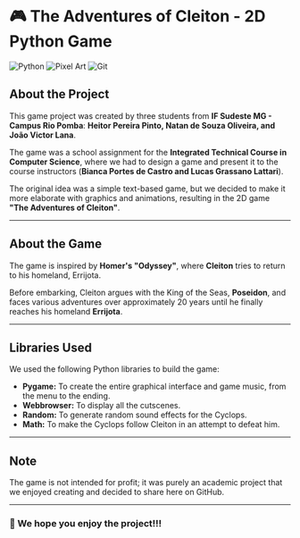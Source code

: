 # 🎮 The Adventures of Cleiton - 2D Python Game

![Python](https://img.shields.io/badge/Python-3776AB?style=for-the-badge&logo=python&logoColor=white)
![Pixel Art](https://img.shields.io/badge/Pixel%20Art-FF6F61?style=for-the-badge&logo=itch-io&logoColor=white)
![Git](https://img.shields.io/badge/Git-F05032?style=for-the-badge&logo=git&logoColor=white)

## About the Project
This game project was created by three students from **IF Sudeste MG - Campus Rio Pomba**: **Heitor Pereira Pinto, Natan de Souza Oliveira, and João Victor Lana**.  

The game was a school assignment for the **Integrated Technical Course in Computer Science**, where we had to design a game and present it to the course instructors (**Bianca Portes de Castro and Lucas Grassano Lattari**).  

The original idea was a simple text-based game, but we decided to make it more elaborate with graphics and animations, resulting in the 2D game **"The Adventures of Cleiton"**.

---

## About the Game
The game is inspired by **Homer's "Odyssey"**, where **Cleiton** tries to return to his homeland, Errijota.  

Before embarking, Cleiton argues with the King of the Seas, **Poseidon**, and faces various adventures over approximately 20 years until he finally reaches his homeland **Errijota**.

---

## Libraries Used
We used the following Python libraries to build the game:

- **Pygame:** To create the entire graphical interface and game music, from the menu to the ending.  
- **Webbrowser:** To display all the cutscenes.  
- **Random:** To generate random sound effects for the Cyclops.  
- **Math:** To make the Cyclops follow Cleiton in an attempt to defeat him.  

---

## Note
The game is not intended for profit; it was purely an academic project that we enjoyed creating and decided to share here on GitHub.  

---

### 🎉 We hope you enjoy the project!!!
